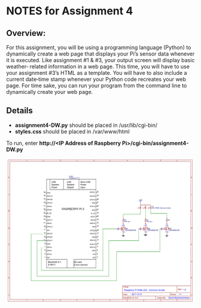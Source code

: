 # NOTES for Assignment 4

## Overview:

For this assignment, you will be using a programming language (Python) to dynamically create a web page that displays your Pi’s sensor data whenever it is executed. Like assignment #1 & #3, your output screen will display basic weather‐ related information in a web page. This time, you will have to use your assignment #3’s HTML as a template. You will have to also include a current date‐time stamp whenever your Python code recreates your web page. For time sake, you can run your program from the command line to dynamically create your web page.

## Details

* **assignment4-DW.py** should be placed in /usr/lib/cgi-bin/
* **styles.css** should be placed in /var/www/html

To run, enter **http://\<IP Address of Raspberry Pi\>/cgi-bin/assignment4-DW.py**


![](Images/RGB-LED-Schematic.png?raw=true)

